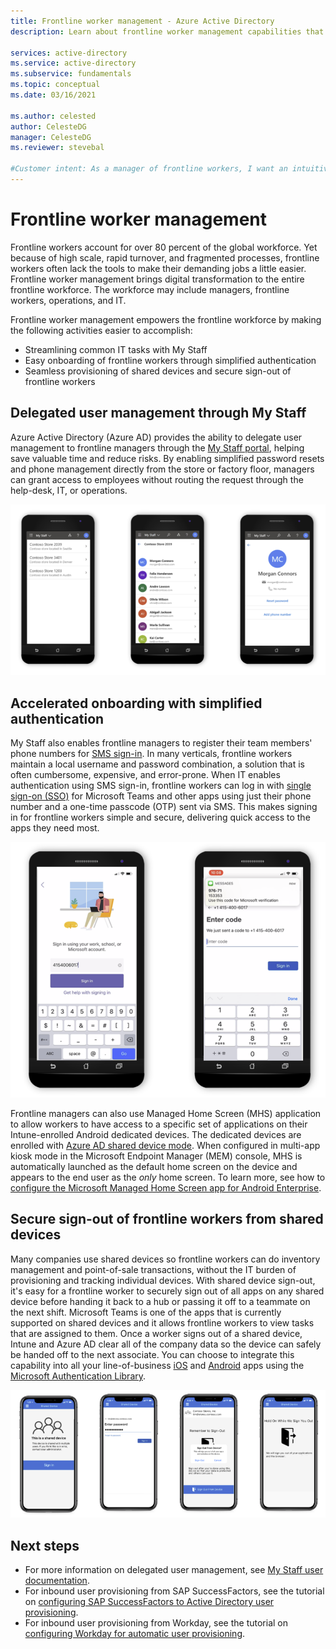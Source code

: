 ```yaml
---
title: Frontline worker management - Azure Active Directory
description: Learn about frontline worker management capabilities that are provided through the My Staff portal.

services: active-directory
ms.service: active-directory
ms.subservice: fundamentals
ms.topic: conceptual
ms.date: 03/16/2021

ms.author: celested
author: CelesteDG
manager: CelesteDG
ms.reviewer: stevebal

#Customer intent: As a manager of frontline workers, I want an intuitive portal so that I can easily onboard new workers and provision shared devices.
---
```

# Frontline worker management

Frontline workers account for over 80 percent of the global workforce. Yet because of high scale, rapid turnover, and fragmented processes, frontline workers often lack the tools to make their demanding jobs a little easier. Frontline worker management brings digital transformation to the entire frontline workforce. The workforce may include managers, frontline workers, operations, and IT.

Frontline worker management empowers the frontline workforce by making the following activities easier to accomplish:
- Streamlining common IT tasks with My Staff
- Easy onboarding of frontline workers through simplified authentication
- Seamless provisioning of shared devices and secure sign-out of frontline workers

## Delegated user management through My Staff

Azure Active Directory (Azure AD) provides the ability to delegate user management to frontline managers through the [My Staff portal](../roles/my-staff-configure.md), helping save valuable time and reduce risks. By enabling simplified password resets and phone management directly from the store or factory floor, managers can grant access to employees without routing the request through the help-desk, IT, or operations.

![Delegated user management in the My Staff portal](media/concept-fundamentals-frontline-worker/delegated-user-management.png)

## Accelerated onboarding with simplified authentication

My Staff also enables frontline managers to register their team members' phone numbers for [SMS sign-in](../authentication/howto-authentication-sms-signin.md). In many verticals, frontline workers maintain a local username and password combination, a solution that is often cumbersome, expensive, and error-prone. When IT enables authentication using SMS sign-in, frontline workers can log in with [single sign-on (SSO)](../manage-apps/what-is-single-sign-on.md) for Microsoft Teams and other apps using just their phone number and a one-time passcode (OTP) sent via SMS. This makes signing in for frontline workers simple and secure, delivering quick access to the apps they need most.

![SMS sign-in](media/concept-fundamentals-frontline-worker/sms-signin.png)

Frontline managers can also use Managed Home Screen (MHS) application to allow workers to have access to a specific set of applications on their Intune-enrolled Android dedicated devices. The dedicated devices are enrolled with [Azure AD shared device mode](../develop/msal-shared-devices.md). When configured in multi-app kiosk mode in the Microsoft Endpoint Manager (MEM) console, MHS is automatically launched as the default home screen on the device and appears to the end user as the *only* home screen. To learn more, see how to [configure the Microsoft Managed Home Screen app for Android Enterprise](/mem/intune/apps/app-configuration-managed-home-screen-app).

## Secure sign-out of frontline workers from shared devices

Many companies use shared devices so frontline workers can do inventory management and point-of-sale transactions, without the IT burden of provisioning and tracking individual devices. With shared device sign-out, it's easy for a frontline worker to securely sign out of all apps on any shared device before handing it back to a hub or passing it off to a teammate on the next shift. Microsoft Teams is one of the apps that is currently supported on shared devices and it allows frontline workers to view tasks that are assigned to them. Once a worker signs out of a shared device, Intune and Azure AD clear all of the company data so the device can safely be handed off to the next associate. You can choose to integrate this capability into all your line-of-business [iOS](../develop/msal-ios-shared-devices.md) and [Android](../develop/msal-android-shared-devices.md) apps using the [Microsoft Authentication Library](../develop/msal-overview.md).

![Shared device sign-out](media/concept-fundamentals-frontline-worker/shared-device-signout.png)

## Next steps

- For more information on delegated user management, see [My Staff user documentation](https://support.microsoft.com/account-billing/manage-front-line-users-with-my-staff-c65b9673-7e1c-4ad6-812b-1a31ce4460bd).
- For inbound user provisioning from SAP SuccessFactors, see the tutorial on [configuring SAP SuccessFactors to Active Directory user provisioning](../saas-apps/sap-successfactors-inbound-provisioning-tutorial.md).
- For inbound user provisioning from Workday, see the tutorial on [configuring Workday for automatic user provisioning](../saas-apps/workday-inbound-tutorial.md).